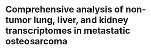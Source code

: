 # Comprehensive analysis of non-tumor lung, liver, and kidney transcriptomes in metastatic osteosarcoma

